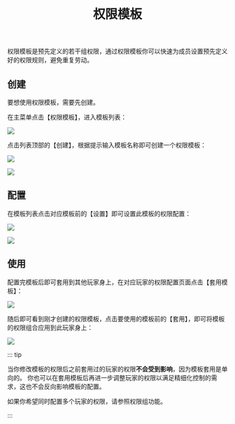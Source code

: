 ﻿---
title: 权限模板
createTime: 2025/03/14 09:23:12
permalink: /doc/player/member/template/
---

权限模板是预先定义的若干组权限，通过权限模板你可以快速为成员设置预先定义好的权限规则，避免重复劳动。

## 创建

要想使用权限模板，需要先创建。

在主菜单点击【权限模板】，进入模板列表：

![](/player/member/template/1.png)

点击列表顶部的【创建】，根据提示输入模板名称即可创建一个权限模板：

![](/player/member/template/2.png)

![](/player/member/template/3.png)

## 配置

在模板列表点击对应模板前的【设置】即可设置此模板的权限配置：

![](/player/member/template/4.png)

![](/player/member/template/5.png)

## 使用

配置完模板后即可套用到其他玩家身上，在对应玩家的权限配置页面点击【套用模板】：

![](/player/member/template/6.png)

随后即可看到刚才创建的权限模板，点击要使用的模板前的【套用】，即可将模板的权限组合应用到此玩家身上：

![](/player/member/template/7.png)

::: tip

当你修改模板的权限后之前套用过的玩家的权限**不会受到影响**，因为模板套用是单向的。
你也可以在套用模板后再进一步调整玩家的权限以满足精细化控制的需求，这也不会反向影响模板的配置。

如果你希望同时配置多个玩家的权限，请参照权限组功能。

:::

